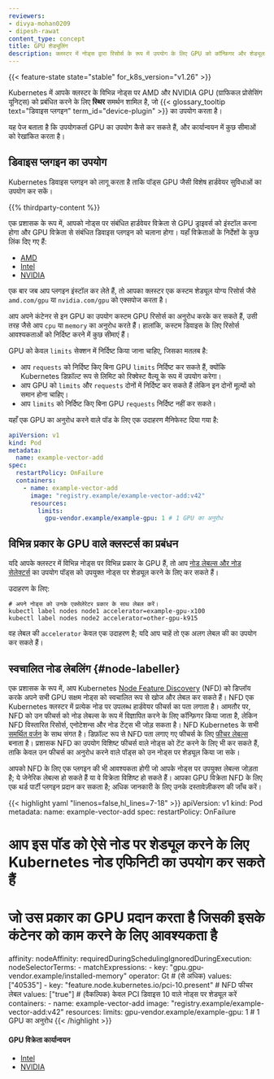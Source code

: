 ```yaml
---
reviewers:
- divya-mohan0209
- dipesh-rawat
content_type: concept
title: GPU शेड्यूलिंग
description: क्लस्टर में नोड्स द्वारा रिसोर्स के रूप में उपयोग के लिए GPU को कॉन्फ़िगर और शेड्यूल करें।
---
```


<!-- overview -->

{{< feature-state state="stable" for_k8s_version="v1.26" >}}

Kubernetes में आपके क्लस्टर के विभिन्न नोड्स पर AMD और NVIDIA GPU
(ग्राफिकल प्रोसेसिंग यूनिट्स) को प्रबंधित करने के लिए **स्थिर** समर्थन शामिल है, जो
{{< glossary_tooltip text="डिवाइस प्लगइन" term_id="device-plugin" >}} का उपयोग करता है।

यह पेज बताता है कि उपयोगकर्ता GPU का उपयोग कैसे कर सकते हैं, और
कार्यान्वयन में कुछ सीमाओं को रेखांकित करता है।

<!-- body -->

## डिवाइस प्लगइन का उपयोग

Kubernetes डिवाइस प्लगइन को लागू करता है ताकि पॉड्स GPU जैसी विशेष हार्डवेयर सुविधाओं का उपयोग कर सकें।

{{% thirdparty-content %}}

एक प्रशासक के रूप में, आपको नोड्स पर संबंधित हार्डवेयर विक्रेता से GPU ड्राइवर्स को इंस्टॉल करना होगा और GPU विक्रेता से संबंधित डिवाइस प्लगइन को चलाना होगा। यहाँ विक्रेताओं के निर्देशों के कुछ लिंक दिए गए हैं:

* [AMD](https://github.com/ROCm/k8s-device-plugin#deployment)
* [Intel](https://intel.github.io/intel-device-plugins-for-kubernetes/cmd/gpu_plugin/README.html)
* [NVIDIA](https://github.com/NVIDIA/k8s-device-plugin#quick-start)

एक बार जब आप प्लगइन इंस्टॉल कर लेते हैं, तो आपका क्लस्टर एक कस्टम शेड्यूल योग्य रिसोर्स जैसे `amd.com/gpu` या `nvidia.com/gpu` को एक्सपोज करता है।

आप अपने कंटेनर से इन GPU का उपयोग कस्टम GPU रिसोर्स का अनुरोध करके कर सकते हैं, उसी तरह जैसे आप `cpu` या `memory` का अनुरोध करते हैं।
हालांकि, कस्टम डिवाइस के लिए रिसोर्स आवश्यकताओं को निर्दिष्ट करने में कुछ सीमाएं हैं।

GPU को केवल `limits` सेक्शन में निर्दिष्ट किया जाना चाहिए, जिसका मतलब है:
* आप `requests` को निर्दिष्ट किए बिना GPU `limits` निर्दिष्ट कर सकते हैं, क्योंकि
  Kubernetes डिफ़ॉल्ट रूप से लिमिट को रिक्वेस्ट वैल्यू के रूप में उपयोग करेगा।
* आप GPU को `limits` और `requests` दोनों में निर्दिष्ट कर सकते हैं लेकिन इन दोनों मूल्यों को
  समान होना चाहिए।
* आप `limits` को निर्दिष्ट किए बिना GPU `requests` निर्दिष्ट नहीं कर सकते।

यहाँ एक GPU का अनुरोध करने वाले पॉड के लिए एक उदाहरण मैनिफेस्ट दिया गया है:

```yaml
apiVersion: v1
kind: Pod
metadata:
  name: example-vector-add
spec:
  restartPolicy: OnFailure
  containers:
    - name: example-vector-add
      image: "registry.example/example-vector-add:v42"
      resources:
        limits:
          gpu-vendor.example/example-gpu: 1 # 1 GPU का अनुरोध
```

## विभिन्न प्रकार के GPU वाले क्लस्टर्स का प्रबंधन

यदि आपके क्लस्टर में विभिन्न नोड्स पर विभिन्न प्रकार के GPU हैं, तो आप
[नोड लेबल्स और नोड सेलेक्टर्स](/docs/tasks/configure-pod-container/assign-pods-nodes/)
का उपयोग पॉड्स को उपयुक्त नोड्स पर शेड्यूल करने के लिए कर सकते हैं।

उदाहरण के लिए:

```shell
# अपने नोड्स को उनके एक्सेलेरेटर प्रकार के साथ लेबल करें।
kubectl label nodes node1 accelerator=example-gpu-x100
kubectl label nodes node2 accelerator=other-gpu-k915
```

वह लेबल की `accelerator` केवल एक उदाहरण है; यदि आप चाहें तो एक अलग लेबल की का उपयोग कर सकते हैं।

## स्वचालित नोड लेबलिंग {#node-labeller}

एक प्रशासक के रूप में, आप Kubernetes [Node Feature Discovery](https://github.com/kubernetes-sigs/node-feature-discovery) (NFD) को डिप्लॉय करके अपने सभी GPU सक्षम नोड्स को स्वचालित रूप से खोज और लेबल कर सकते हैं।
NFD एक Kubernetes क्लस्टर में प्रत्येक नोड पर उपलब्ध हार्डवेयर फीचर्स का पता लगाता है।
आमतौर पर, NFD को उन फीचर्स को नोड लेबल्स के रूप में विज्ञापित करने के लिए कॉन्फ़िगर किया जाता है, लेकिन NFD विस्तारित रिसोर्स, एनोटेशन्स और नोड टेंट्स भी जोड़ सकता है।
NFD Kubernetes के सभी [समर्थित वर्जन](/releases/version-skew-policy/#supported-versions) के साथ संगत है।
डिफ़ॉल्ट रूप से NFD पता लगाए गए फीचर्स के लिए [फीचर लेबल्स](https://kubernetes-sigs.github.io/node-feature-discovery/master/usage/features.html) बनाता है।
प्रशासक NFD का उपयोग विशिष्ट फीचर्स वाले नोड्स को टेंट करने के लिए भी कर सकते हैं, ताकि केवल उन फीचर्स का अनुरोध करने वाले पॉड्स को उन नोड्स पर शेड्यूल किया जा सके।

आपको NFD के लिए एक प्लगइन की भी आवश्यकता होगी जो आपके नोड्स पर उपयुक्त लेबल्स जोड़ता है; ये जेनेरिक लेबल्स हो सकते हैं या वे विक्रेता विशिष्ट हो सकते हैं। आपका GPU विक्रेता NFD के लिए एक थर्ड पार्टी प्लगइन प्रदान कर सकता है; अधिक जानकारी के लिए उनके दस्तावेज़ीकरण की जाँच करें।

{{< highlight yaml "linenos=false,hl_lines=7-18" >}}
apiVersion: v1
kind: Pod
metadata:
  name: example-vector-add
spec:
  restartPolicy: OnFailure
  # आप इस पॉड को ऐसे नोड पर शेड्यूल करने के लिए Kubernetes नोड एफिनिटी का उपयोग कर सकते हैं
  # जो उस प्रकार का GPU प्रदान करता है जिसकी इसके कंटेनर को काम करने के लिए आवश्यकता है
  affinity:
    nodeAffinity:
      requiredDuringSchedulingIgnoredDuringExecution:
        nodeSelectorTerms:
        - matchExpressions:
          - key: "gpu.gpu-vendor.example/installed-memory"
            operator: Gt # (से अधिक)
            values: ["40535"]
          - key: "feature.node.kubernetes.io/pci-10.present" # NFD फीचर लेबल
            values: ["true"] # (वैकल्पिक) केवल PCI डिवाइस 10 वाले नोड्स पर शेड्यूल करें
  containers:
    - name: example-vector-add
      image: "registry.example/example-vector-add:v42"
      resources:
        limits:
          gpu-vendor.example/example-gpu: 1 # 1 GPU का अनुरोध
{{< /highlight >}}

#### GPU विक्रेता कार्यान्वयन

- [Intel](https://intel.github.io/intel-device-plugins-for-kubernetes/cmd/gpu_plugin/README.html)
- [NVIDIA](https://github.com/NVIDIA/k8s-device-plugin)
